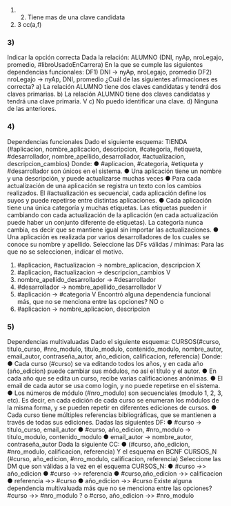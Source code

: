 1)
    2. Tiene mas de una clave candidata
2)
    3 cc(a,f)
### 3)
Indicar la opción correcta
Dada la relación:
ALUMNO (DNI, nyAp, nroLegajo, promedio, #libroUsadoEnCarrera)
En la que se cumple las siguientes dependencias funcionales:
DF1) DNI → nyAp, nroLegajo, promedio
DF2) nroLegajo → nyAp, DNI, promedio
¿Cuál de las siguientes afirmaciones es correcta?
a) La relación ALUMNO tiene dos claves candidatas y tendrá dos claves primarias.
b) La relación ALUMNO tiene dos claves candidatas y tendrá una clave primaria. V
c) No puedo identificar una clave.
d) Ninguna de las anteriores.

### 4)

Dependencias funcionales
Dado el siguiente esquema:
TIENDA (#aplicacion, nombre_aplicacion, descripcion, #categoria, #etiqueta,
#desarrollador, nombre_apellido_desarrollador, #actualizacion,
descripcion_cambios)
Donde:
● #aplicacion, #categoria, #etiqueta y #desarrollador son únicos en el sistema.
● Una aplicación tiene un nombre y una descripción, y puede actualizarse muchas
veces
● Para cada actualización de una aplicación se registra un texto con los cambios
realizados. El #actualización es secuencial, cada aplicación define los suyos y
puede repetirse entre distintas aplicaciones.
● Cada aplicación tiene una única categoría y muchas etiquetas. Las etiquetas
pueden ir cambiando con cada actualización de la aplicación (en cada
actualización puede haber un conjunto diferente de etiquetas). La categoría
nunca cambia, es decir que se mantiene igual sin importar las actualizaciones.
● Una aplicación es realizada por varios desarrolladores de los cuales se conoce
su nombre y apellido.
Seleccione las DFs válidas / mínimas: Para las que no se seleccionen, indicar el
motivo.
1) #aplicacion, #actualizacion -> nombre_aplicacion, descripcion X
2) #aplicacion, #actualizacion -> descripcion_cambios V
3) nombre_apellido_desarrollador -> #desarrollador
4) #desarrollador -> nombre_apellido_desarrollador V
5) #aplicación -> #categoria V
Encontró alguna dependencia funcional más, que no se menciona entre las opciones?
NO
o
6) #aplicacion -> nombre_aplicacion, descripcion

### 5)
Dependencias multivaluadas
Dado el siguiente esquema:
CURSOS(#curso, titulo_curso, #nro_modulo, titulo_modulo, contenido_modulo,
nombre_autor, email_autor, contraseña_autor, año_edicion, calificacion,
referencia)
Donde:
● Cada curso (#curso) se va editando todos los años, y en cada año (año_edicion)
puede cambiar sus módulos, no así el título y el autor.
● En cada año que se edita un curso, recibe varias calificaciones anónimas.
● El email de cada autor se usa como login, y no puede repetirse en el sistema.
● Los números de módulo (#nro_modulo) son secuenciales (modulo 1, 2, 3, etc).
Es decir, en cada edición de cada curso se enumeran los módulos de la misma
forma, y se pueden repetir en diferentes ediciones de cursos.
● Cada curso tiene múltiples referencias bibliográficas, que se mantienen a través
de todas sus ediciones.
Dadas las siguientes DF:
● #curso -> titulo_curso, email_autor
● #curso, año_edicion, #nro_modulo -> titulo_modulo, contenido_modulo
● email_autor -> nombre_autor, contraseña_autor
Dada la siguiente CC:
● (#curso, año_edicion, #nro_modulo, calificacion, referencia)
Y el esquema en BCNF
CURSOS_N (#curso, año_edicion, #nro_modulo, calificacion, referencia)
Seleccione las DM que son válidas a la vez en el esquema CURSOS_N:
● #curso ->> año_edicion
● #curso ->> referencia
● #curso,año_edicion ->> calificacion
● referencia ->> #curso
● año_edicion ->> #curso
Existe alguna dependencia multivaluada más que no se menciona entre las opciones?
#curso ->> #nro_modulo ? 
o
#crso, año_edicion ->> #nro_modulo
